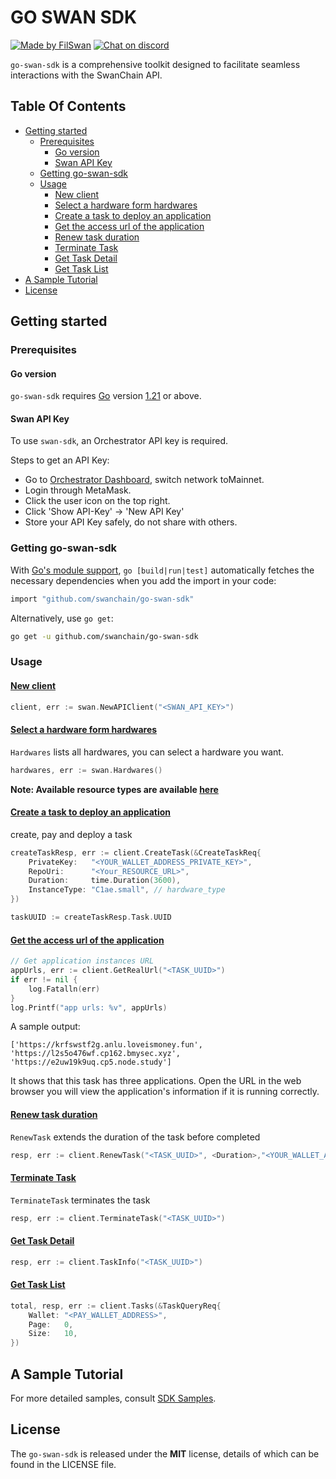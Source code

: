 # GO SWAN SDK <!-- omit in toc -->

[![Made by FilSwan](https://img.shields.io/badge/made%20by-FilSwan-green.svg)](https://www.filswan.com/)
[![Chat on discord](https://img.shields.io/badge/join%20-discord-brightgreen.svg)](https://discord.com/invite/swanchain)

`go-swan-sdk` is a comprehensive toolkit designed to facilitate seamless interactions with the SwanChain API.

## Table Of Contents<!-- omit in toc -->

- [Getting started](#getting-started)
  - [Prerequisites](#prerequisites)
    - [Go version](#go-version)
    - [Swan API Key](#swan-api-key)
  - [Getting go-swan-sdk](#getting-go-swan-sdk)
  - [Usage](#usage)
    - [New client](#new-client)
    - [Select a hardware form hardwares](#select-a-hardware-form-hardwares)
    - [Create a task to deploy an application](#create-a-task-to-deploy-an-application)
    - [Get the access url of the application](#get-the-access-url-of-the-application)
    - [Renew task duration](#renew-task-duration)
    - [Terminate Task](#terminate-task)
    - [Get Task Detail](#get-task-detail)
    - [Get Task List](#get-task-list)
- [A Sample Tutorial](#a-sample-tutorial)
- [License](#license)


## Getting started

### Prerequisites

#### Go version

`go-swan-sdk` requires [Go](https://go.dev/) version [1.21](https://go.dev/doc/devel/release#go1.21.0) or above.


#### Swan API Key

To use `swan-sdk`, an Orchestrator API key is required.

Steps to get an API Key:

- Go to [Orchestrator Dashboard](https://orchestrator.swanchain.io/provider-status), switch network toMainnet.
- Login through MetaMask.
- Click the user icon on the top right.
- Click 'Show API-Key' -> 'New API Key'
- Store your API Key safely, do not share with others.

### Getting go-swan-sdk

With [Go's module support](https://go.dev/wiki/Modules#how-to-use-modules), `go [build|run|test]` automatically fetches the necessary dependencies when you add the import in your code:

```sh
import "github.com/swanchain/go-swan-sdk"
```

Alternatively, use `go get`:

```sh
go get -u github.com/swanchain/go-swan-sdk
```

### Usage

#### [New client](./doc/api.md#newclient)

```go
client, err := swan.NewAPIClient("<SWAN_API_KEY>")
```

#### [Select a hardware form hardwares](./doc/api.md#hardwares)

`Hardwares` lists all hardwares, you can select a  hardware you want.

```go
hardwares, err := swan.Hardwares()
```

**Note: Available resource types are available [here](./doc/hardware.md)**

#### [Create a task to deploy an application](./doc/api.md#create-task)

create, pay and deploy a task

```go
createTaskResp, err := client.CreateTask(&CreateTaskReq{
    PrivateKey:   "<YOUR_WALLET_ADDRESS_PRIVATE_KEY>",
    RepoUri:      "<Your_RESOURCE_URL>",
    Duration:     time.Duration(3600),
    InstanceType: "C1ae.small", // hardware_type
})

taskUUID := createTaskResp.Task.UUID
```

#### [Get the access url of the application](./doc/api.md#getrealurl)
```go
// Get application instances URL
appUrls, err := client.GetRealUrl("<TASK_UUID>")
if err != nil {
	log.Fatalln(err)
}
log.Printf("app urls: %v", appUrls)
```
A sample output:

```
['https://krfswstf2g.anlu.loveismoney.fun', 'https://l2s5o476wf.cp162.bmysec.xyz', 'https://e2uw19k9uq.cp5.node.study']
```

It shows that this task has three applications. Open the URL in the web browser you will view the application's information if it is running correctly.


#### [Renew task duration](./doc/api.md#renewtask)

`RenewTask` extends the duration of the task before completed

```go
resp, err := client.RenewTask("<TASK_UUID>", <Duration>,"<YOUR_WALLET_ADDRESS_PRIVATE_KEY>", "")
```

#### [Terminate Task](./doc/api.md#terminatetask)

`TerminateTask`  terminates the task

```go
resp, err := client.TerminateTask("<TASK_UUID>")
```

#### [Get Task Detail](./doc/api.md#taskinfo)
```go
resp, err := client.TaskInfo("<TASK_UUID>")
```

#### [Get Task List](./doc/api.md#task)
```go
total, resp, err := client.Tasks(&TaskQueryReq{
    Wallet: "<PAY_WALLET_ADDRESS>",
    Page:   0,
    Size:   10,
})
```

## A Sample Tutorial

For more detailed samples, consult [SDK Samples](https://github.com/swanchain/go-swan-sdk/blob/main/client_test.go).


## License

The `go-swan-sdk` is released under the **MIT** license, details of which can be found in the LICENSE file.
